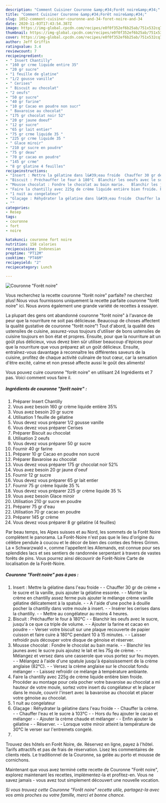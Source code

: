 ```yaml
---
description: "Comment Cuisiner Couronne &amp;#34;Forêt noire&amp;#34;"
title: "Comment Cuisiner Couronne &amp;#34;Forêt noire&amp;#34;"
slug: 1052-comment-cuisiner-couronne-and-34-foret-noire-and-34
date: 2020-11-03T17:43:54.387Z
image: https://img-global.cpcdn.com/recipes/e0f0f352ef6b25ab/751x532cq70/couronne-foret-noire-photo-principale-de-la-recette.jpg
thumbnail: https://img-global.cpcdn.com/recipes/e0f0f352ef6b25ab/751x532cq70/couronne-foret-noire-photo-principale-de-la-recette.jpg
cover: https://img-global.cpcdn.com/recipes/e0f0f352ef6b25ab/751x532cq70/couronne-foret-noire-photo-principale-de-la-recette.jpg
author: Jeff Griffin
ratingvalue: 3.4
reviewcount: 7
recipeingredient:
- " Insert Chantilly"
- "160 gr crme liquide entire 35"
- "20 gr sucre"
- "1 feuille de glatine"
- "1/2 gousse vanille"
- " Cerises"
- " Biscuit au chocolat"
- "2 oeufs"
- "50 gr sucre"
- "40 gr farine"
- "10 gr Cacao en poudre non sucr"
- " Bavaroise au chocolat"
- "175 gr chocolat noir 52"
- "20 gr jaune doeuf"
- "12 gr sucre"
- "65 gr lait entier"
- "75 gr crme liquide 35 "
- "225 gr crme liquide 35 "
- " Glace miroir"
- "210 gr sucre en poudre"
- "75 gr deau"
- "70 gr cacao en poudre"
- "145 gr crme"
- "8 gr glatine 4 feuilles"
recipeinstructions:
- "Insert : Mettre la gélatine dans l&#39;eau froide  Chauffer 30 gr de crème + le sucre et la vanille, puis ajouter la gélatine essorée.  Monter la crème en chantilly assez ferme puis ajouter le mélange crème vanille gélatine délicatement à la spatule.  A l&#39;aide d&#39;une poche à douille pocher la chantilly dans votre moule à insert.  Insérer les cerises dans la chantilly.  Mettre au congélateur au moins 4 heures."
- "Biscuit : Préchauffer le four à 180°C  Blanchir les oeufs avec le sucre, jusqu&#39;à ce que ca triple de volume.  Ajouter la farine et cacao en poudre   Verser votre biscuit sur une plaque recouverte de papier cuisson et faire cuire à 180°C pendant 10 à 15 minutes.  Laisser refroidir puis découper votre disque de génoise et réserver."
- "Mousse chocolat : Fondre le chocolat au bain marie.   Blanchir les jaunes avec le sucre puis ajoutez le lait et les 75g de crème.  Mélangez et versez dans une casserole que vous portez sur feu moyen.  Mélangez à l&#39;aide d&#39;une spatule jusqu&#39;à épaississement de la crème anglaise (82°C).  Versez la crème anglaise sur le chocolat fondu mélanger  Laissez refroidir ce mélange à température ambiante."
- "Faire la chantilly avec 225g de crème liquide entière bien froide. Procéder au montage pour cela pocher votre bavaroise au chocolat a mi hauteur de votre moule, sortez votre insert du congélateur et le placer dans le moule, couvrir l&#39;insert avec la bavaroise au chocolat et placer votre génoise au chocolat."
- "1 nuit au congelateur"
- "Glaçage : Réhydrater la gélatine dans l&#39;eau froide  Chauffer la crème.  Chauffer l&#39;eau et le sucre à 103°C  Hors du feu ajouter le cacao et mélanger  Ajouter la crème chaude et mélanger  Enfin ajouter la gélatine  Réserver.  Lorsque votre miroir atteint la température de 30°C le verser sur l&#39;entremets congelé."
- ""
categories:
- Resep
tags:
- couronne
- fort
- noire

katakunci: couronne fort noire 
nutrition: 158 calories
recipecuisine: Indonesian
preptime: "PT12M"
cooktime: "PT46M"
recipeyield: "2"
recipecategory: Lunch

---
```



![Couronne &#34;Forêt noire&#34;](https://img-global.cpcdn.com/recipes/e0f0f352ef6b25ab/751x532cq70/couronne-foret-noire-photo-principale-de-la-recette.jpg)

Vous recherchez la recette couronne &#34;forêt noire&#34; parfaite? ne cherchez plus! Nous vous fournissons uniquement la recette parfaite couronne &#34;forêt noire&#34; ici. Nous avons également une grande variété de recettes à essayer.

La plupart des gens ont abandonné couronne &#34;forêt noire&#34; à l'avance de peur que la nourriture ne soit pas délicieuse. Beaucoup de choses affectent la qualité gustative de couronne &#34;forêt noire&#34;! Tout d'abord, la qualité des ustensiles de cuisine, assurez-vous toujours d'utiliser de bons ustensiles de cuisine toujours en bon état et propres. Ensuite, pour que la nourriture ait un goût plus délicieux, vous devez bien sûr utiliser beaucoup d'épices pour que la nourriture que vous préparez ait un goût délicieux. Ensuite, entraînez-vous davantage à reconnaître les différentes saveurs de la cuisine, profitez de chaque activité culinaire de tout cœur, car la sensation d'être excité, calme et non pressé affecte aussi le goût des aliments!

<!--inarticleads1-->

Vous pouvez cuire couronne &#34;forêt noire&#34; en utilisant 24 Ingrédients et 7 pas. Voici comment vous faire il.

##### Ingrédients de couronne &#34;forêt noire&#34; :

1. Préparer  Insert Chantilly
1. Vous avez besoin 160 gr crème liquide entière 35%
1. Vous avez besoin 20 gr sucre
1. Utilisation 1 feuille de gélatine
1. Vous devez vous préparer 1/2 gousse vanille
1. Vous devez vous préparer  Cerises
1. Préparer  Biscuit au chocolat
1. Utilisation 2 oeufs
1. Vous devez vous préparer 50 gr sucre
1. Fournir 40 gr farine
1. Préparer 10 gr Cacao en poudre non sucré
1. Préparer  Bavaroise au chocolat
1. Vous devez vous préparer 175 gr chocolat noir 52%
1. Vous avez besoin 20 gr jaune d&#39;oeuf
1. Fournir 12 gr sucre
1. Vous devez vous préparer 65 gr lait entier
1. Fournir 75 gr crème liquide 35 %
1. Vous devez vous préparer 225 gr crème liquide 35 %
1. Vous avez besoin  Glace miroir
1. Utilisation 210 gr sucre en poudre
1. Préparer 75 gr d&#39;eau
1. Utilisation 70 gr cacao en poudre
1. Préparer 145 gr crème
1. Vous devez vous préparer 8 gr gélatine (4 feuilles)


Par beau temps, les Alpes suisses et au Nord, les sommets de la Forêt Noire complètent le panorama. La Forêt-Noire n&#39;est pas que le lieu d&#39;origine du célèbre pendule à coucou et le décor de bien des contes des frères Grimm. La « Schwarzwald », comme l&#39;appellent les Allemands, est connue pour ses splendides lacs et ses sentiers de randonnée serpentant à travers de vastes forêts de pins. Vous pourrez ainsi découvrir de Forêt-Noire Carte de localisation de la Forêt-Noire. 

<!--inarticleads2-->

##### Couronne &#34;Forêt noire&#34; pas à pas :

1. Insert : Mettre la gélatine dans l&#39;eau froide -  - Chauffer 30 gr de crème + le sucre et la vanille, puis ajouter la gélatine essorée. -  - Monter la crème en chantilly assez ferme puis ajouter le mélange crème vanille gélatine délicatement à la spatule. -  - A l&#39;aide d&#39;une poche à douille pocher la chantilly dans votre moule à insert. -  - Insérer les cerises dans la chantilly. -  - Mettre au congélateur au moins 4 heures.
1. Biscuit : Préchauffer le four à 180°C -  - Blanchir les oeufs avec le sucre, jusqu&#39;à ce que ca triple de volume. -  - Ajouter la farine et cacao en poudre  -  - Verser votre biscuit sur une plaque recouverte de papier cuisson et faire cuire à 180°C pendant 10 à 15 minutes. -  - Laisser refroidir puis découper votre disque de génoise et réserver.
1. Mousse chocolat : Fondre le chocolat au bain marie.  -  - Blanchir les jaunes avec le sucre puis ajoutez le lait et les 75g de crème. -  - Mélangez et versez dans une casserole que vous portez sur feu moyen. -  - Mélangez à l&#39;aide d&#39;une spatule jusqu&#39;à épaississement de la crème anglaise (82°C). -  - Versez la crème anglaise sur le chocolat fondu mélanger -  - Laissez refroidir ce mélange à température ambiante.
1. Faire la chantilly avec 225g de crème liquide entière bien froide. Procéder au montage pour cela pocher votre bavaroise au chocolat a mi hauteur de votre moule, sortez votre insert du congélateur et le placer dans le moule, couvrir l&#39;insert avec la bavaroise au chocolat et placer votre génoise au chocolat.
1. 1 nuit au congelateur
1. Glaçage : Réhydrater la gélatine dans l&#39;eau froide -  - Chauffer la crème. -  - Chauffer l&#39;eau et le sucre à 103°C -  - Hors du feu ajouter le cacao et mélanger -  - Ajouter la crème chaude et mélanger -  - Enfin ajouter la gélatine -  - Réserver. -  - Lorsque votre miroir atteint la température de 30°C le verser sur l&#39;entremets congelé.
1. 


Trouvez des hôtels en Forêt Noire, de. Réservez en ligne, payez à l&#39;hôtel. Tarifs attractifs et pas de frais de réservation. Lisez les commentaires de clients réels. Le traditionnel de la Couronne, sa gelée au porto et mousse de cornichons. 

<!--inarticleads1-->

<p>
Maintenant que vous avez terminé cette recette de Couronne &#34;Forêt noire&#34;, explorez maintenant les recettes, implémentez-la et profitez-en. Vous ne savez jamais - vous avez tout simplement découvert une nouvelle vocation.
</p>

<p>
<i>Si vous trouvez cette Couronne &#34;Forêt noire&#34; recette utile, partagez-la avec vos amis proches ou votre famille, merci et bonne chance.</i>
</p>
